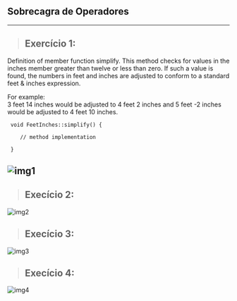 ## Sobrecagra de Operadores

---

> ## Exercício 1:
  Definition of member function simplify. This method checks for values in the inches member greater than twelve or less than zero. If such a value is found,       the numbers in feet and inches are adjusted to conform to a standard feet & inches expression. 
  
  For example:    
    3 feet 14 inches would be adjusted to 4 feet 2 inches and 
    5 feet -2 inches would be adjusted to 4 feet 10 inches.   
  
```
 void FeetInches::simplify() {

    // method implementation

 }
```
 

  ![img1](./img/over1_resultado.png)
 ---

> ## Execício 2:

  ![img2](./img/over2_resultado.png)

> ## Execício 3:

  ![img3](./img/over3_resultado.png)

> ## Execício 4:

  ![img4](./img/over4_resultado.png)

